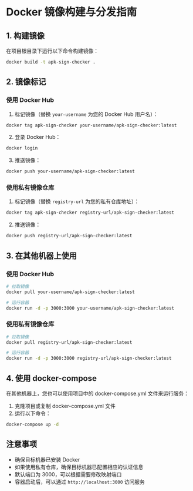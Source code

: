 # Docker 镜像构建与分发指南

## 1. 构建镜像

在项目根目录下运行以下命令构建镜像：

```bash
docker build -t apk-sign-checker .
```

## 2. 镜像标记

### 使用 Docker Hub

1. 标记镜像（替换 `your-username` 为您的 Docker Hub 用户名）：
```bash
docker tag apk-sign-checker your-username/apk-sign-checker:latest
```

2. 登录 Docker Hub：
```bash
docker login
```

3. 推送镜像：
```bash
docker push your-username/apk-sign-checker:latest
```

### 使用私有镜像仓库

1. 标记镜像（替换 `registry-url` 为您的私有仓库地址）：
```bash
docker tag apk-sign-checker registry-url/apk-sign-checker:latest
```

2. 推送镜像：
```bash
docker push registry-url/apk-sign-checker:latest
```

## 3. 在其他机器上使用

### 使用 Docker Hub

```bash
# 拉取镜像
docker pull your-username/apk-sign-checker:latest

# 运行容器
docker run -d -p 3000:3000 your-username/apk-sign-checker:latest
```

### 使用私有镜像仓库

```bash
# 拉取镜像
docker pull registry-url/apk-sign-checker:latest

# 运行容器
docker run -d -p 3000:3000 registry-url/apk-sign-checker:latest
```

## 4. 使用 docker-compose

在其他机器上，您也可以使用项目中的 docker-compose.yml 文件来运行服务：

1. 克隆项目或复制 docker-compose.yml 文件
2. 运行以下命令：
```bash
docker-compose up -d
```

## 注意事项

- 确保目标机器已安装 Docker
- 如果使用私有仓库，确保目标机器已配置相应的认证信息
- 默认端口为 3000，可以根据需要修改映射端口
- 容器启动后，可以通过 `http://localhost:3000` 访问服务